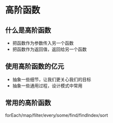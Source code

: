 # 高阶函数

## 什么是高阶函数
+ 把函数作为参数传入另一个函数
+ 把函数作为返回值，返回给另一个函数

## 使用高阶函数的亿元
+ 抽象一些细节，让我们更关心我们的目标
+ 抽象一些通用过程，设计模式中常用

## 常用的高阶函数
forEach/map/filter/every/some/find/findIndex/sort
